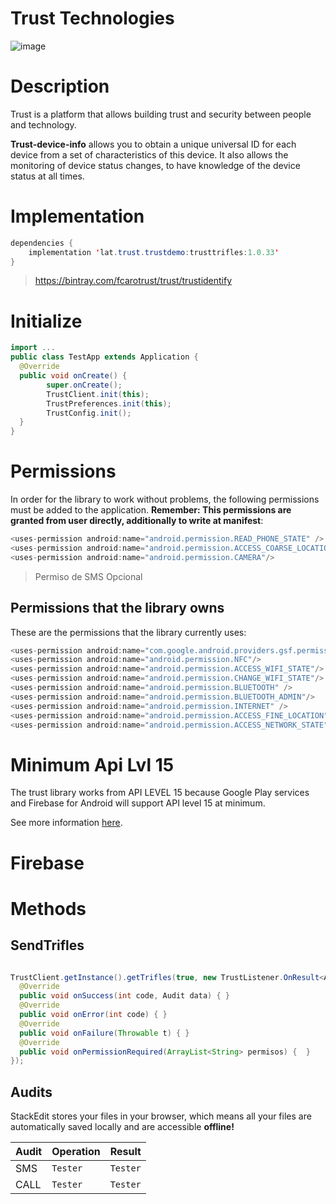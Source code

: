 


# Trust Technologies 
![image](https://avatars2.githubusercontent.com/u/42399326?s=200&v=4)

 
# Description

Trust is a platform that allows building trust and security between people and technology.

**Trust-device-info**  allows you to obtain a unique universal ID for each device from a set of characteristics of this device. It also allows the monitoring of device status changes, to have knowledge of the device status at all times.


# Implementation

```java
dependencies {
	implementation 'lat.trust.trustdemo:trusttrifles:1.0.33'
}

```
> https://bintray.com/fcarotrust/trust/trustidentify 


# Initialize
```java
import ...
public class TestApp extends Application {  
  @Override  
  public void onCreate() {  
        super.onCreate();  
		TrustClient.init(this);  
		TrustPreferences.init(this);
		TrustConfig.init();
  }
}

```
# Permissions
In order for the library to work without problems, the following permissions must be added to the application. **Remember: This permissions are granted from user directly, additionally to write at manifest**:

```java
<uses-permission android:name="android.permission.READ_PHONE_STATE" />
<uses-permission android:name="android.permission.ACCESS_COARSE_LOCATION" />
<uses-permission android:name="android.permission.CAMERA"/>
```
> Permiso de SMS Opcional
## Permissions that the library owns

These are the permissions that the library currently uses:

```java
<uses-permission android:name="com.google.android.providers.gsf.permission.READ_GSERVICES" />
<uses-permission android:name="android.permission.NFC"/>
<uses-permission android:name="android.permission.ACCESS_WIFI_STATE"/>
<uses-permission android:name="android.permission.CHANGE_WIFI_STATE"/>
<uses-permission android:name="android.permission.BLUETOOTH" />
<uses-permission android:name="android.permission.BLUETOOTH_ADMIN"/>
<uses-permission android:name="android.permission.INTERNET" />
<uses-permission android:name="android.permission.ACCESS_FINE_LOCATION" />
<uses-permission android:name="android.permission.ACCESS_NETWORK_STATE" />
```
# Minimum Api Lvl 15
The trust library works from API LEVEL 15 because Google Play services and Firebase for Android will support API level 15 at minimum.
   
See more information [here](https://android-developers.googleblog.com/2016/11/google-play-services-and-firebase-for-android-will-support-api-level-14-at-minimum.html).
# Firebase

# Methods
## SendTrifles

```java

TrustClient.getInstance().getTrifles(true, new TrustListener.OnResult<Audit>() {  
  @Override  
  public void onSuccess(int code, Audit data) { }  
  @Override  
  public void onError(int code) { }  
  @Override  
  public void onFailure(Throwable t) { }   
  @Override  
  public void onPermissionRequired(ArrayList<String> permisos) {  }  
});

```
## Audits

StackEdit stores your files in your browser, which means all your files are automatically saved locally and are accessible **offline!**


|     Audit    |Operation                       |Result                      |
|--------------|-------------------------------|-----------------------------|
|SMS           |`Tester`                       |`Tester`                     |
|CALL          |`Tester`                       |`Tester`                     |













